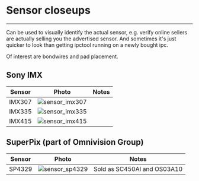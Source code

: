 # Sensor closeups
-----------------

Can be used to visually identify the actual sensor, e.g. verify online sellers are actually selling you the advertised sensor. And sometimes it's just quicker to look than getting ipctool running on a newly bought ipc.

Of interest are bondwires and pad placement.

## Sony IMX

| Sensor  | Photo                                         | Notes                                 |
|---------|-----------------------------------------------|---------------------------------------|
| IMX307  | ![sensor_imx307](/images/sensors/IMX307.jpg)  |                                       |
| IMX335  | ![sensor_imx335](/images/sensors/IMX335.jpg)  |                                       |
| IMX415  | ![sensor_imx415](/images/sensors/IMX415.jpg)  |                                       |


## SuperPix (part of Omnivision Group)

| Sensor  | Photo                                         | Notes                                 |
|---------|-----------------------------------------------|---------------------------------------|
| SP4329  | ![sensor_sp4329](/images/sensors/SP4329.jpg)  | Sold as SC450AI and OS03A10           |

